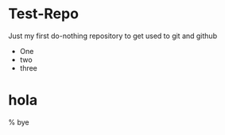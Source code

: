 Test-Repo
=========

Just my first do-nothing repository to get used to git and github

* One
* two
* three

# hola
% bye
